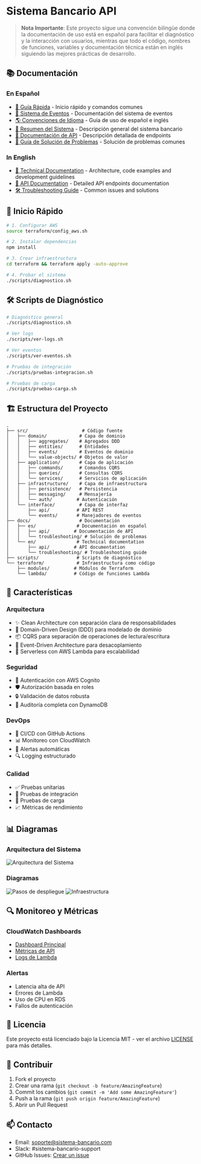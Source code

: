 # Sistema Bancario API

> **Nota Importante**: Este proyecto sigue una convención bilingüe donde la documentación de uso está en español para facilitar el diagnóstico y la interacción con usuarios, mientras que todo el código, nombres de funciones, variables y documentación técnica están en inglés siguiendo las mejores prácticas de desarrollo.

## 📚 Documentación

### En Español
- [🚀 Guía Rápida](docs/es/guia-rapida.md) - Inicio rápido y comandos comunes
- [🔄 Sistema de Eventos](docs/es/eventos.md) - Documentación del sistema de eventos
- [🌎 Convenciones de Idioma](docs/es/convenciones-idioma.md) - Guía de uso de español e inglés
- [📄 Resumen del Sistema](README.md#resumen-en-español) - Descripción general del sistema bancario
- [📝 Documentación de API](docs/es/api/endpoints.md) - Descripción detallada de endpoints
- [🔧 Guía de Solución de Problemas](docs/es/troubleshooting/guia.md) - Solución de problemas comunes

### In English
- [📖 Technical Documentation](docs/en/technical.md) - Architecture, code examples and development guidelines
- [🔌 API Documentation](docs/en/api/endpoints.md) - Detailed API endpoints documentation
- [🛠️ Troubleshooting Guide](docs/en/troubleshooting/guide.md) - Common issues and solutions

## 🚀 Inicio Rápido

```bash
# 1. Configurar AWS
source terraform/config_aws.sh

# 2. Instalar dependencias
npm install

# 3. Crear infraestructura
cd terraform && terraform apply -auto-approve

# 4. Probar el sistema
./scripts/diagnostico.sh
```

## 🛠️ Scripts de Diagnóstico

```bash
# Diagnóstico general
./scripts/diagnostico.sh

# Ver logs
./scripts/ver-logs.sh

# Ver eventos
./scripts/ver-eventos.sh

# Pruebas de integración
./scripts/pruebas-integracion.sh

# Pruebas de carga
./scripts/pruebas-carga.sh
```

## 🏗️ Estructura del Proyecto

```
.
├── src/                    # Código fuente
│   ├── domain/            # Capa de dominio
│   │   ├── aggregates/    # Agregados DDD
│   │   ├── entities/      # Entidades
│   │   ├── events/        # Eventos de dominio
│   │   └── value-objects/ # Objetos de valor
│   ├── application/       # Capa de aplicación
│   │   ├── commands/      # Comandos CQRS
│   │   ├── queries/       # Consultas CQRS
│   │   └── services/      # Servicios de aplicación
│   ├── infrastructure/    # Capa de infraestructura
│   │   ├── persistence/   # Persistencia
│   │   ├── messaging/     # Mensajería
│   │   └── auth/         # Autenticación
│   └── interface/         # Capa de interfaz
│       ├── api/          # API REST
│       └── events/       # Manejadores de eventos
├── docs/                  # Documentación
│   ├── es/               # Documentación en español
│   │   ├── api/         # Documentación de API
│   │   └── troubleshooting/ # Solución de problemas
│   └── en/               # Technical documentation
│       ├── api/         # API documentation
│       └── troubleshooting/ # Troubleshooting guide
├── scripts/              # Scripts de diagnóstico
└── terraform/            # Infraestructura como código
    ├── modules/         # Módulos de Terraform
    └── lambda/          # Código de funciones Lambda
```

## 🌟 Características

### Arquitectura
- ✨ Clean Architecture con separación clara de responsabilidades
- 🎯 Domain-Driven Design (DDD) para modelado de dominio
- 📦 CQRS para separación de operaciones de lectura/escritura
- 🔄 Event-Driven Architecture para desacoplamiento
- 🚀 Serverless con AWS Lambda para escalabilidad

### Seguridad
- 🔐 Autenticación con AWS Cognito
- 🛡️ Autorización basada en roles
- 🔒 Validación de datos robusta
- 📝 Auditoría completa con DynamoDB

### DevOps
- 🔄 CI/CD con GitHub Actions
- 📊 Monitoreo con CloudWatch
- 🚨 Alertas automáticas
- 🔍 Logging estructurado

### Calidad
- ✅ Pruebas unitarias
- 🔄 Pruebas de integración
- 🚦 Pruebas de carga
- 📈 Métricas de rendimiento

## 📊 Diagramas

### Arquitectura del Sistema
![Arquitectura del Sistema](docs/diagramas/arquitectura.png)

### Diagramas
![Pasos de despliegue](docs/diagramas/PasosdeDespliegue.png)
![Infraestructura](docs/diagramas/infraestructuraAWS.png)


## 🔍 Monitoreo y Métricas

### CloudWatch Dashboards
- [Dashboard Principal](https://console.aws.amazon.com/cloudwatch/home?region=us-east-1#dashboards:name=sistema-bancario)
- [Métricas de API](https://console.aws.amazon.com/cloudwatch/home?region=us-east-1#dashboards:name=sistema-bancario-api)
- [Logs de Lambda](https://console.aws.amazon.com/cloudwatch/home?region=us-east-1#logsV2:log-groups)

### Alertas
- Latencia alta de API
- Errores de Lambda
- Uso de CPU en RDS
- Fallos de autenticación

## 📝 Licencia

Este proyecto está licenciado bajo la Licencia MIT - ver el archivo [LICENSE](LICENSE) para más detalles.

## 🤝 Contribuir

1. Fork el proyecto
2. Crear una rama (`git checkout -b feature/AmazingFeature`)
3. Commit los cambios (`git commit -m 'Add some AmazingFeature'`)
4. Push a la rama (`git push origin feature/AmazingFeature`)
5. Abrir un Pull Request

## 📫 Contacto

- Email: soporte@sistema-bancario.com
- Slack: #sistema-bancario-support
- GitHub Issues: [Crear un issue](https://github.com/usuario/sistema-bancario/issues)
